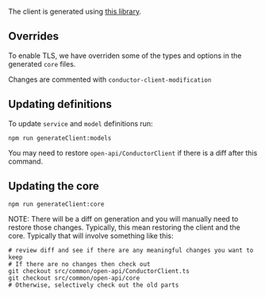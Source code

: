 The client is generated using [this library](https://github.com/ferdikoomen/openapi-typescript-codegen).

## Overrides

To enable TLS, we have overriden some of the types and options in the generated `core` files.

Changes are commented with `conductor-client-modification`

## Updating definitions

To update `service` and `model` definitions run:

```text
npm run generateClient:models
```

You may need to restore `open-api/ConductorClient` if there is a diff after this command.

## Updating the core

```
npm run generateClient:core
```

NOTE: There will be a diff on generation and you will manually need to restore those changes. Typically, this mean restoring the client and the core. Typically that will involve something like this:

```
# review diff and see if there are any meaningful changes you want to keep
# If there are no changes then check out
git checkout src/common/open-api/ConductorClient.ts
git checkout src/common/open-api/core
# Otherwise, selectively check out the old parts
```
